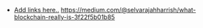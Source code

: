 - [Add links here..](#)
https://medium.com/@selvarajahharrish/what-blockchain-really-is-3f22f5b01b85
